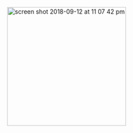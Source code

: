 <img width="277" alt="screen shot 2018-09-12 at 11 07 42 pm" src="https://user-images.githubusercontent.com/16461731/45476806-26319480-b76a-11e8-8e68-38a8f09cf02d.png">
